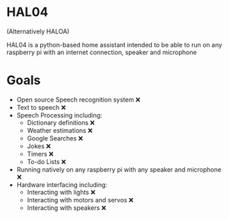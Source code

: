 # HAL04                                                                                                                                                  
(Alternatively HALOA)

HAL04 is a python-based home assistant intended to be able to run on any raspberry pi with an internet connection, speaker and microphone

# Goals

* Open source Speech recognition system ❌
* Text to speech ❌
* Speech Processing including: 
  * Dictionary definitions ❌
  * Weather estimations ❌
  * Google Searches ❌
  * Jokes ❌
  * Timers ❌
  * To-do Lists ❌
* Running natively on any raspberry pi with any speaker and microphone ❌
* Hardware interfacing including:
  * Interacting with lights ❌
  * Interacting with motors and servos ❌
  * Interacting with speakers ❌
